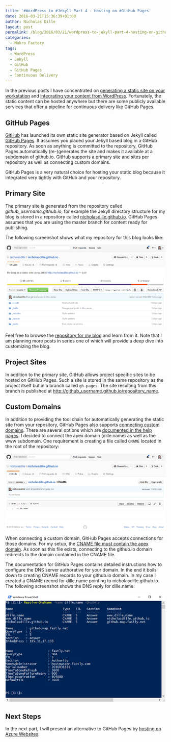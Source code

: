 ```yaml
---
title: '#WordPress to #Jekyll Part 4 - Hosting on #GitHub Pages'
date: 2016-03-21T15:36:39+01:00
author: Nicholas Dille
layout: post
permalink: /blog/2016/03/21/wordpress-to-jekyll-part-4-hosting-on-github-pages/
categories:
  - Makro Factory
tags:
  - WordPress
  - Jekyll
  - GitHub
  - GitHub Pages
  - Continuous Delivery
---
```

In the previous posts I have concentrated on [generating a static site on your workstation](http://dille.name/blog/2016/03/14/wordpress-to-jekyll-part-2-how-jekyll-works/) and [integrating your content from WordPress](http://dille.name/blog/2016/03/18/wordpress-to-jekyll-part-3-exporting-your-blog-content/). Fortunately, the static content can be hosted anywhere but there are some publicly available services that offer a pipeline for continuous delivery like GitHub Pages.<!--more-->

## GitHub Pages

[GitHub](https://github.com) has launched its own static site generator based on Jekyll called [GitHub Pages](https://pages.github.com). It assumes you placed your Jekyll based blog in a GitHub repository. As soon as anything is committed to the repository, GitHub Pages automatically (re-)generates the site and makes it available at a subdomain of github.io. GitHub supports a primary site and sites per repository as well as connecting custom domains.

GitHub Pages is a very natural choice for hosting your static blog because it integrated very tightly with GitHub and your repository.

## Primary Site

The primary site is generated from the repository called *github_username.github.io*, for example the Jekyll directory structure for my blog is stored in a repository called [nicholasdille.github.io](https://github.com/nicholasdille/nicholasdille.github.io). GitHub Pages assumes that you are using the master branch for content ready for publishing.

The following screenshot shows what my repository for this blog looks like:

<a href="/media/2016/03/Repository.png" data-lightbox="GitHubPages" title="GitHub Repository nicholasdille.github.io"><img src="/media/2016/03/Repository.png" alt="GitHub Repository nicholasdille.github.io" /></a>

Feel free to browse the [repository for my blog](https://github.com/nicholasdille/nicholasdille.github.io) and learn from it. Note that I am planning more posts in series one of which will provide a deep dive into customizing the blog.

## Project Sites

In addition to the primary site, GitHub allows project specific sites to be hosted on GitHub Pages. Such a site is stored in the same repository as the project itself but in a branch called `gh-pages`. The site resulting from this branch is published at http://github_username.github.io/repository_name.

## Custom Domains

In addition to providing the tool chain for automatically generating the static site from your repository, GitHub Pages also supports [connecting custom domains](https://help.github.com/articles/using-a-custom-domain-with-github-pages/). There are several options which are [documented in the help pages](https://help.github.com/articles/about-supported-custom-domains/). I decided to connect the apex domain (dille.name) as well as the www subdomain. One requirement is creating a file called `CNAME` located in the root of the repository:

<a href="/media/2016/03/CNAME.png" data-lightbox="GitHubPages" title="CNAME file for dille.name"><img src="/media/2016/03/CNAME.png" alt="CNAME file for dille.name" /></a>

When connecting a custom domain, GitHub Pages accepts connections for those domains. For my setup, the [CNAME file must contain the apex domain](https://github.com/nicholasdille/nicholasdille.github.io/blob/master/CNAME). As soon as this file exists, connecting to the github.io domain redirects to the domain contained in the CNAME file.

The documentation for GitHub Pages contains detailed instructions how to configure the DNS server authorative for your domain. In the end it boils down to creating CNAME records to your github.io domain. In my case I created a CNAME record for dille.name pointing to nicholasdille.github.io. The following screenshot shows the DNS reply for dille.name:

<a href="/media/2016/03/GitHubPages_CustomDomain.png" data-lightbox="GitHubPages" title="Resolve-DnsName -Name dille.name -DnsOnly"><img src="/media/2016/03/GitHubPages_CustomDomain.png" alt="Resolve-DnsName -Name dille.name -DnsOnly" /></a>

## Next Steps

In the next part, I will present an alternative to GitHub Pages by [hosting on Azure Websites](/blog/2016/04/07/wordpress-to-jekyll-part-5-hosting-on-azure-websites/).